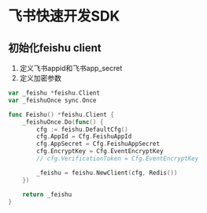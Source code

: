 # 飞书快速开发SDK

## 初始化feishu client
1. 定义飞书appid和飞书app_secret
2. 定义加密参数
```go
var _feishu *feishu.Client
var _feishuOnce sync.Once

func Feishu() *feishu.Client {
	_feishuOnce.Do(func() {
		cfg := feishu.DefaultCfg()
		cfg.AppId = Cfg.FeishuAppId
		cfg.AppSecret = Cfg.FeishuAppSecret
		cfg.EncryptKey = Cfg.EventEncryptKey
		// cfg.VerificationToken = Cfg.EventEncryptKey

		_feishu = feishu.NewClient(cfg, Redis())
	})

	return _feishu
}
```